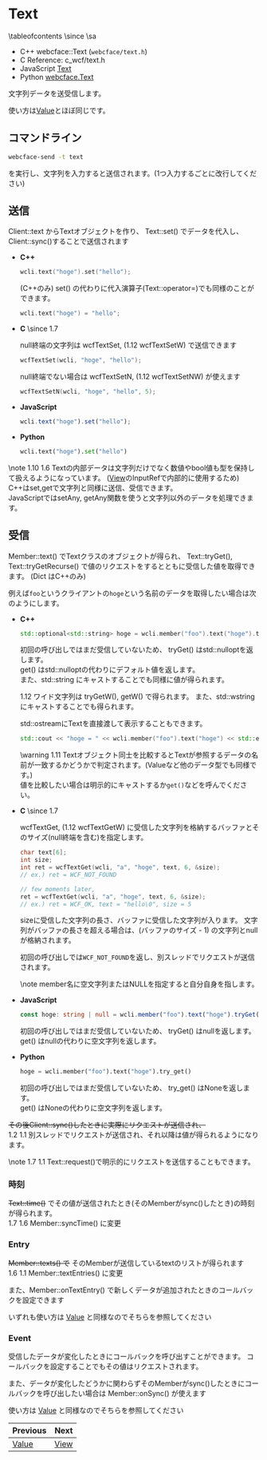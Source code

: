 # Text

\tableofcontents
\since
<span class="since-c"></span>
<span class="since-js"></span>
<span class="since-py"></span>
\sa
* C++ webcface::Text  (`webcface/text.h`)
* C Reference: c_wcf/text.h
* JavaScript [Text](https://na-trium-144.github.io/webcface-js/classes/Text.html)
* Python [webcface.Text](https://na-trium-144.github.io/webcface-python/webcface.text.html#webcface.text.Text)

文字列データを送受信します。

使い方は[Value](./10_value.md)とほぼ同じです。

## コマンドライン

```sh
webcface-send -t text
```
を実行し、文字列を入力すると送信されます。(1つ入力するごとに改行してください)

## 送信

Client::text からTextオブジェクトを作り、 Text::set() でデータを代入し、Client::sync()することで送信されます

<div class="tabbed">

- <b class="tab-title">C++</b>
    ```cpp
    wcli.text("hoge").set("hello");
    ```
     (C++のみ) set() の代わりに代入演算子(Text::operator=)でも同様のことができます。
    ```cpp
    wcli.text("hoge") = "hello";
    ```

- <b class="tab-title">C</b>
    \since <span class="since-c">1.7</span>

    null終端の文字列は wcfTextSet, (<span class="since-c">1.12</span> wcfTextSetW) で送信できます
    ```c
    wcfTextSet(wcli, "hoge", "hello");
    ```
    null終端でない場合は wcfTextSetN, (<span class="since-c">1.12</span> wcfTextSetNW) が使えます
    ```c
    wcfTextSetN(wcli, "hoge", "hello", 5);
    ```

- <b class="tab-title">JavaScript</b>
    ```ts
    wcli.text("hoge").set("hello");
    ```

- <b class="tab-title">Python</b>
    ```python
    wcli.text("hoge").set("hello")
    ```

</div>

\note
<span class="since-c">1.10</span>
<span class="since-js">1.6</span>
Textの内部データは文字列だけでなく数値やbool値も型を保持して扱えるようになっています。
([View](./13_view.md)のInputRefで内部的に使用するため)  
C++はset,getで文字列と同様に送信、受信できます。  
JavaScriptではsetAny, getAny関数を使うと文字列以外のデータを処理できます。

<!--Valueと同様名前に半角ピリオドを含めると、WebUI上ではフォルダアイコンで表示されグループ化されて表示されます。-->

<!--
### 複数の値をまとめて送る
ver1.10で削除

<div class="tabbed">

- <b class="tab-title">C++</b>
    webcface::Text::Dict オブジェクトを使うと複数の値をまとめて送ることができます。
    ```cpp
    struct A {
        std::string x, y;
        operator webcface::Text::Dict() const {
            return {
                {"x", x},
                {"y", y},
                // Value::Dictと同様、入れ子にもできます
            }
        }
    };

    A a_instance;
    wcli.text("a").set(a_instance); // Dictにキャストされる
    ```
- <b class="tab-title">JavaScript</b>
    オブジェクトを渡すことができます。
    ```ts
    wcli.text("a").set({
        x: "aaa",
        y: "bbb",
        // Value::Dictと同様、入れ子にもできます
    });
    ```

</div>
-->

## 受信

Member::text() でTextクラスのオブジェクトが得られ、
Text::tryGet(), Text::tryGetRecurse() で値のリクエストをするとともに受信した値を取得できます。
(Dict はC++のみ)

例えば`foo`というクライアントの`hoge`という名前のデータを取得したい場合は次のようにします。

<div class="tabbed">

- <b class="tab-title">C++</b>
    ```cpp
    std::optional<std::string> hoge = wcli.member("foo").text("hoge").tryGet();
    ```
    初回の呼び出しではまだ受信していないため、
    tryGet() はstd::nulloptを返します。  
    get() はstd::nulloptの代わりにデフォルト値を返します。  
    また、std::string にキャストすることでも同様に値が得られます。

    <span class="since-c">1.12</span> ワイド文字列は tryGetW(), getW() で得られます。
    また、std::wstring にキャストすることでも得られます。

    std::ostreamにTextを直接渡して表示することもできます。
    ```cpp
    std::cout << "hoge = " << wcli.member("foo").text("hoge") << std::endl;
    ```

    \warning
    <span class="since-c">1.11</span>
    Textオブジェクト同士を比較するとTextが参照するデータの名前が一致するかどうかで判定されます。(Valueなど他のデータ型でも同様です。)  
    値を比較したい場合は明示的にキャストするか`get()`などを呼んでください。

- <b class="tab-title">C</b>
    \since <span class="since-c">1.7</span>

    wcfTextGet, (<span class="since-c">1.12</span> wcfTextGetW)
    に受信した文字列を格納するバッファとそのサイズ(null終端を含む)を指定します。
    ```c
    char text[6];
    int size;
    int ret = wcfTextGet(wcli, "a", "hoge", text, 6, &size);
    // ex.) ret = WCF_NOT_FOUND

    // few moments later,
    ret = wcfTextGet(wcli, "a", "hoge", text, 6, &size);
    // ex.) ret = WCF_OK, text = "hello\0", size = 5
    ```
    sizeに受信した文字列の長さ、バッファに受信した文字列が入ります。
    文字列がバッファの長さを超える場合は、(バッファのサイズ - 1) の文字列とnullが格納されます。

    初回の呼び出しでは`WCF_NOT_FOUND`を返し、別スレッドでリクエストが送信されます。

    \note member名に空文字列またはNULLを指定すると自分自身を指します。

- <b class="tab-title">JavaScript</b>
    ```ts
    const hoge: string | null = wcli.member("foo").text("hoge").tryGet();
    ```
    初回の呼び出しではまだ受信していないため、
    tryGet() はnullを返します。  
    get() はnullの代わりに空文字列を返します。
- <b class="tab-title">Python</b>
    ```python
    hoge = wcli.member("foo").text("hoge").try_get()
    ```
    初回の呼び出しではまだ受信していないため、
    try_get() はNoneを返します。  
    get() はNoneの代わりに空文字列を返します。

</div>

~~その後Client::sync()したときに実際にリクエストが送信され、~~  
<span class="since-c">1.2</span>
<span class="since-js">1.1</span>
<span class="since-py"></span>
別スレッドでリクエストが送信され、それ以降は値が得られるようになります。

\note
<span class="since-c">1.7</span>
<span class="since-js">1.1</span>
<span class="since-py"></span>
Text::request()で明示的にリクエストを送信することもできます。

### 時刻

~~Text::time()~~ でその値が送信されたとき(そのMemberがsync()したとき)の時刻が得られます。  
<span class="since-c">1.7</span>
<span class="since-js">1.6</span>
<span class="since-py"></span>
Member::syncTime() に変更

### Entry

~~Member::texts() で~~ そのMemberが送信しているtextのリストが得られます  
<span class="since-c">1.6</span>
<span class="since-py">1.1</span>
Member::textEntries() に変更

また、Member::onTextEntry() で新しくデータが追加されたときのコールバックを設定できます

いずれも使い方は [Value](./10_value.md) と同様なのでそちらを参照してください

### Event

受信したデータが変化したときにコールバックを呼び出すことができます。
コールバックを設定することでもその値はリクエストされます。

また、データが変化したどうかに関わらずそのMemberがsync()したときにコールバックを呼び出したい場合は Member::onSync() が使えます

使い方は [Value](./10_value.md) と同様なのでそちらを参照してください

<div class="section_buttons">

| Previous |     Next |
|:---------|---------:|
| [Value](10_value.md) | [View](13_view.md) |

</div>
